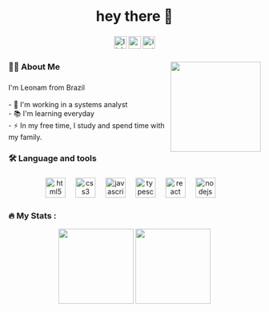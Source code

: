 <h1 align="center">hey there 👋</h1>

###

<div align="center">
   <a href="https://www.linkedin.com/in/leonam-silva/" target="_blank"><img src="https://img.shields.io/static/v1?message=LinkedIn&logo=linkedin&label=&color=0077B5&logoColor=white&labelColor=&style=for-the-badge" height="25" alt="linkedin logo"  /></a>
   <a href = "mailto:leonam.murilo@gmail.com"><img src="https://img.shields.io/static/v1?message=Gmail&logo=gmail&label=&color=D14836&logoColor=white&labelColor=&style=for-the-badge" height="25" alt="gmail logo"  /></a>
  <a href="https://instagram.com/leonam.ms" target="_blank"><img src="https://img.shields.io/static/v1?message=Instagram&logo=instagram&label=&color=E4405F&logoColor=white&labelColor=&style=for-the-badge" height="25" alt="instagram logo"  /></a>
</div>

###

<img align="right" height="180" src="https://miro.medium.com/v2/resize:fit:750/format:webp/1*zVnWJtyGOX_kUIDm6ccCfQ.gif"  />

###

<h3 align="left">👩‍💻  About Me</h3>

###

<p align="left">I'm Leonam from Brazil<br><br>- 🔭 I'm working in a systems analyst<br>- 📚 I'm learning everyday<br>- ⚡ In my free time, I study and spend time with my family.</p>

###

<h3 align="left">🛠 Language and tools</h3>

###

<div align="center">
   <img src="https://cdn.jsdelivr.net/gh/devicons/devicon/icons/html5/html5-original.svg" height="40" alt="html5 logo"  />
   <img width="12" />
   <img src="https://cdn.jsdelivr.net/gh/devicons/devicon/icons/css3/css3-original.svg" height="40" alt="css3 logo"  />
   <img width="12" />
   <img src="https://cdn.jsdelivr.net/gh/devicons/devicon/icons/javascript/javascript-original.svg" height="40" alt="javascript logo"  />
   <img width="12" />
   <img src="https://cdn.jsdelivr.net/gh/devicons/devicon/icons/typescript/typescript-original.svg" height="40" alt="typescript logo"  />
   <img width="12" />
   <img src="https://cdn.jsdelivr.net/gh/devicons/devicon/icons/react/react-original.svg" height="40" alt="react logo"  />
   <img width="12" />
   <img src="https://cdn.jsdelivr.net/gh/devicons/devicon/icons/nodejs/nodejs-original.svg" height="40" alt="nodejs logo"  />
   <img width="12" />
</div>

###

<h3 align="left">🔥   My Stats :</h3>
<div align="center">
  
  <img height="150em" src="https://github-readme-stats.vercel.app/api?username=LeonamJop&theme=github_dark&show_icons=true"/>
  
  <img height="150em" src="https://github-readme-stats.vercel.app/api/top-langs/?username=LeonamJop&layout=compact&langs_count=7&theme=github_dark"/>
  
</div>
